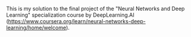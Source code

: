 This is my solution to the final project of the "Neural Networks and Deep Learning" specialization course by DeepLearning.AI (https://www.coursera.org/learn/neural-networks-deep-learning/home/welcome).